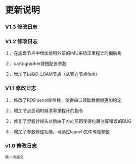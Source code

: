 # 更新说明

### V1.3 修改日志





### V1.2 修改日志

  １．在底盘节点中增加使用外部的IMU来矫正里程计的偏航角

  ２．cartographer建图配置参数

  ３．增加了LeGO-LOAM节点（从官方节点fork）


### V1.1 修改日志
  １．修改了ROS serial库参数，使得串口读取数据帧更加稳定

  ２．增加节点启动时候清零里程计的指令

  ３．修复了里程计掉头以后由于方向原因使得位置估算错误的BUG

  ４．增加了参数传递功能，可通过launch文件传递参数

### v1.0 修改日志

    第一次提交
